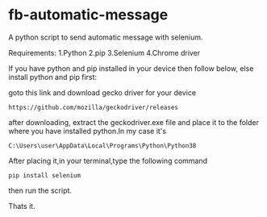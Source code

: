 # fb-automatic-message
A python script to send automatic message with selenium.

Requirements:
    1.Python
    2.pip
    3.Selenium
    4.Chrome driver


If you have python and pip installed in your device then follow below, else install python and pip first:

goto this link and download gecko driver for your device

    https://github.com/mozilla/geckodriver/releases

after downloading, extract the geckodriver.exe file and place it to the folder where you have installed python.In my case it's

    C:\Users\user\AppData\Local\Programs\Python\Python38

After placing it,in your terminal,type the following command

    pip install selenium

then run the script.

Thats it.

